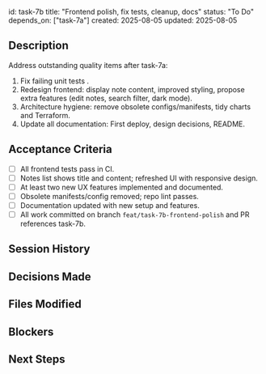 id: task-7b
title: "Frontend polish, fix tests, cleanup, docs"
status: "To Do"
depends_on: ["task-7a"]
created: 2025-08-05
updated: 2025-08-05

## Description

Address outstanding quality items after task-7a:

1. Fix failing unit tests .
2. Redesign frontend: display note content, improved styling, propose extra features (edit notes, search filter, dark mode).
3. Architecture hygiene: remove obsolete configs/manifests, tidy charts and Terraform.
4. Update all documentation: First deploy, design decisions, README.

## Acceptance Criteria

- [ ] All frontend tests pass in CI.
- [ ] Notes list shows title and content; refreshed UI with responsive design.
- [ ] At least two new UX features implemented and documented.
- [ ] Obsolete manifests/config removed; repo lint passes.
- [ ] Documentation updated with new setup and features.
- [ ] All work committed on branch `feat/task-7b-frontend-polish` and PR references task-7b.

## Session History

<!-- Update as work progresses -->

## Decisions Made

<!-- Document key implementation decisions -->

## Files Modified

<!-- Track all file changes -->

## Blockers

<!-- Document any blockers encountered -->

## Next Steps

<!-- Maintain continuity between sessions -->
